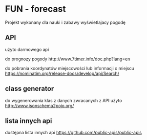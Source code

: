 # FUN - forecast

Projekt wykonany dla nauki i zabawy wyświetlajacy pogodę  

## API

użyto darmowego api

do prognozy pogody 
<http://www.7timer.info/doc.php?lang=en>

do pobrania koordynatów miejscowości lub informacji o miejscu
<https://nominatim.org/release-docs/develop/api/Search/>

## class generator
do wygenerowania klas z danych zwracanych z API użyto
<http://www.jsonschema2pojo.org/>

## lista innych api
dostępna lista innych api
<https://github.com/public-apis/public-apis>